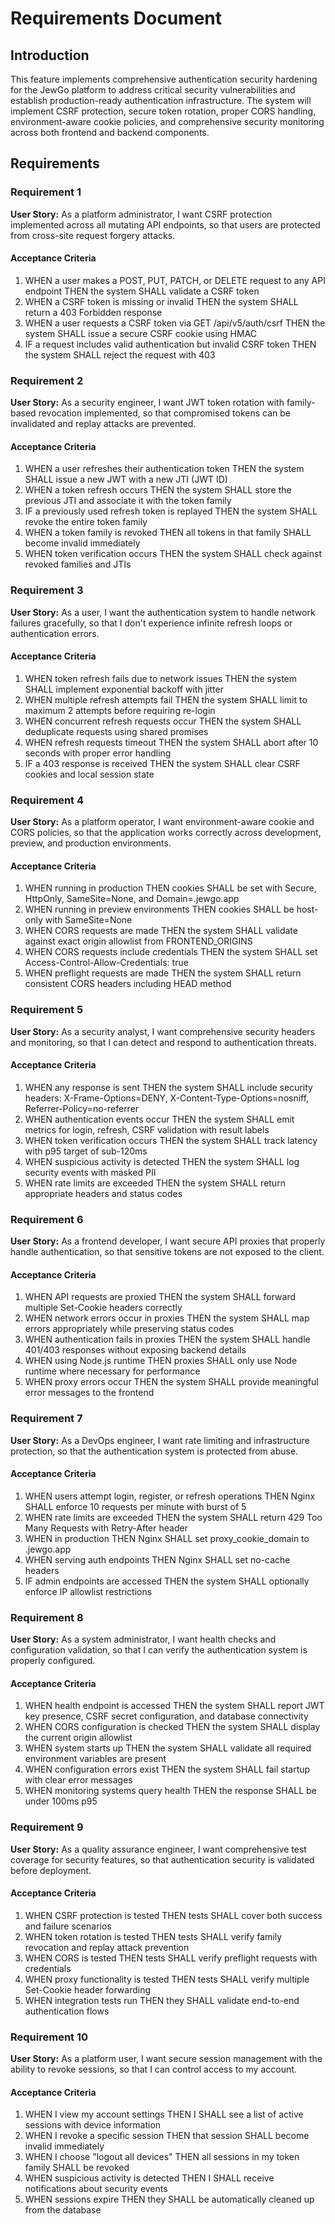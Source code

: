 # Requirements Document

## Introduction

This feature implements comprehensive authentication security hardening for the JewGo platform to address critical security vulnerabilities and establish production-ready authentication infrastructure. The system will implement CSRF protection, secure token rotation, proper CORS handling, environment-aware cookie policies, and comprehensive security monitoring across both frontend and backend components.

## Requirements

### Requirement 1

**User Story:** As a platform administrator, I want CSRF protection implemented across all mutating API endpoints, so that users are protected from cross-site request forgery attacks.

#### Acceptance Criteria

1. WHEN a user makes a POST, PUT, PATCH, or DELETE request to any API endpoint THEN the system SHALL validate a CSRF token
2. WHEN a CSRF token is missing or invalid THEN the system SHALL return a 403 Forbidden response
3. WHEN a user requests a CSRF token via GET /api/v5/auth/csrf THEN the system SHALL issue a secure CSRF cookie using HMAC
4. IF a request includes valid authentication but invalid CSRF token THEN the system SHALL reject the request with 403

### Requirement 2

**User Story:** As a security engineer, I want JWT token rotation with family-based revocation implemented, so that compromised tokens can be invalidated and replay attacks are prevented.

#### Acceptance Criteria

1. WHEN a user refreshes their authentication token THEN the system SHALL issue a new JWT with a new JTI (JWT ID)
2. WHEN a token refresh occurs THEN the system SHALL store the previous JTI and associate it with the token family
3. IF a previously used refresh token is replayed THEN the system SHALL revoke the entire token family
4. WHEN a token family is revoked THEN all tokens in that family SHALL become invalid immediately
5. WHEN token verification occurs THEN the system SHALL check against revoked families and JTIs

### Requirement 3

**User Story:** As a user, I want the authentication system to handle network failures gracefully, so that I don't experience infinite refresh loops or authentication errors.

#### Acceptance Criteria

1. WHEN token refresh fails due to network issues THEN the system SHALL implement exponential backoff with jitter
2. WHEN multiple refresh attempts fail THEN the system SHALL limit to maximum 2 attempts before requiring re-login
3. WHEN concurrent refresh requests occur THEN the system SHALL deduplicate requests using shared promises
4. WHEN refresh requests timeout THEN the system SHALL abort after 10 seconds with proper error handling
5. IF a 403 response is received THEN the system SHALL clear CSRF cookies and local session state

### Requirement 4

**User Story:** As a platform operator, I want environment-aware cookie and CORS policies, so that the application works correctly across development, preview, and production environments.

#### Acceptance Criteria

1. WHEN running in production THEN cookies SHALL be set with Secure, HttpOnly, SameSite=None, and Domain=.jewgo.app
2. WHEN running in preview environments THEN cookies SHALL be host-only with SameSite=None
3. WHEN CORS requests are made THEN the system SHALL validate against exact origin allowlist from FRONTEND_ORIGINS
4. WHEN CORS requests include credentials THEN the system SHALL set Access-Control-Allow-Credentials: true
5. WHEN preflight requests are made THEN the system SHALL return consistent CORS headers including HEAD method

### Requirement 5

**User Story:** As a security analyst, I want comprehensive security headers and monitoring, so that I can detect and respond to authentication threats.

#### Acceptance Criteria

1. WHEN any response is sent THEN the system SHALL include security headers: X-Frame-Options=DENY, X-Content-Type-Options=nosniff, Referrer-Policy=no-referrer
2. WHEN authentication events occur THEN the system SHALL emit metrics for login, refresh, CSRF validation with result labels
3. WHEN token verification occurs THEN the system SHALL track latency with p95 target of sub-120ms
4. WHEN suspicious activity is detected THEN the system SHALL log security events with masked PII
5. WHEN rate limits are exceeded THEN the system SHALL return appropriate headers and status codes

### Requirement 6

**User Story:** As a frontend developer, I want secure API proxies that properly handle authentication, so that sensitive tokens are not exposed to the client.

#### Acceptance Criteria

1. WHEN API requests are proxied THEN the system SHALL forward multiple Set-Cookie headers correctly
2. WHEN network errors occur in proxies THEN the system SHALL map errors appropriately while preserving status codes
3. WHEN authentication fails in proxies THEN the system SHALL handle 401/403 responses without exposing backend details
4. WHEN using Node.js runtime THEN proxies SHALL only use Node runtime where necessary for performance
5. WHEN proxy errors occur THEN the system SHALL provide meaningful error messages to the frontend

### Requirement 7

**User Story:** As a DevOps engineer, I want rate limiting and infrastructure protection, so that the authentication system is protected from abuse.

#### Acceptance Criteria

1. WHEN users attempt login, register, or refresh operations THEN Nginx SHALL enforce 10 requests per minute with burst of 5
2. WHEN rate limits are exceeded THEN the system SHALL return 429 Too Many Requests with Retry-After header
3. WHEN in production THEN Nginx SHALL set proxy_cookie_domain to .jewgo.app
4. WHEN serving auth endpoints THEN Nginx SHALL set no-cache headers
5. IF admin endpoints are accessed THEN the system SHALL optionally enforce IP allowlist restrictions

### Requirement 8

**User Story:** As a system administrator, I want health checks and configuration validation, so that I can verify the authentication system is properly configured.

#### Acceptance Criteria

1. WHEN health endpoint is accessed THEN the system SHALL report JWT key presence, CSRF secret configuration, and database connectivity
2. WHEN CORS configuration is checked THEN the system SHALL display the current origin allowlist
3. WHEN system starts up THEN the system SHALL validate all required environment variables are present
4. WHEN configuration errors exist THEN the system SHALL fail startup with clear error messages
5. WHEN monitoring systems query health THEN the response SHALL be under 100ms p95

### Requirement 9

**User Story:** As a quality assurance engineer, I want comprehensive test coverage for security features, so that authentication security is validated before deployment.

#### Acceptance Criteria

1. WHEN CSRF protection is tested THEN tests SHALL cover both success and failure scenarios
2. WHEN token rotation is tested THEN tests SHALL verify family revocation and replay attack prevention
3. WHEN CORS is tested THEN tests SHALL verify preflight requests with credentials
4. WHEN proxy functionality is tested THEN tests SHALL verify multiple Set-Cookie header forwarding
5. WHEN integration tests run THEN they SHALL validate end-to-end authentication flows

### Requirement 10

**User Story:** As a platform user, I want secure session management with the ability to revoke sessions, so that I can control access to my account.

#### Acceptance Criteria

1. WHEN I view my account settings THEN I SHALL see a list of active sessions with device information
2. WHEN I revoke a specific session THEN that session SHALL become invalid immediately
3. WHEN I choose "logout all devices" THEN all sessions in my token family SHALL be revoked
4. WHEN suspicious activity is detected THEN I SHALL receive notifications about security events
5. WHEN sessions expire THEN they SHALL be automatically cleaned up from the database